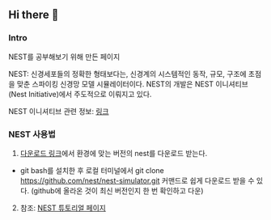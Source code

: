 ## Hi there 👋

### Intro
NEST를 공부해보기 위해 만든 페이지

NEST: 신경세포들의 정확한 형태보다는, 신경계의 시스템적인 동작, 규모, 구조에 초점을 맞춘 스파이킹 신경망 모델 시뮬레이터이다. NEST의 개발은 NEST 이니셔티브(Nest Initiative)에서 주도적으로 이뤄지고 있다.

NEST 이니셔티브 관련 정보: <a href = "https://www.nest-initiative.org">링크 </a>

### NEST 사용법
1. <a href = "https://www.nest-simulator.org/download/">다운로드 링크</a>에서 환경에 맞는 버전의 nest를 다운로드 받는다.

* git bash를 설치한 후 로컬 터미널에서 git clone https://github.com/nest/nest-simulator.git 커맨드로 쉽게 다운로드 받을 수 있다. (github에 올라온 것이 최신 버전인지 한 번 확인하고 다운)

2. 참조: <a href = "https://nest-simulator.readthedocs.io/en/stable/">NEST 튜토리얼 페이지</a>







